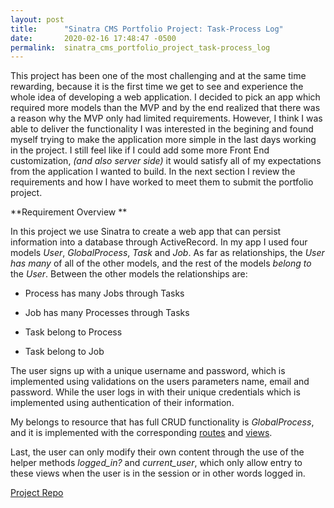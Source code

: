 ```yaml
---
layout: post
title:      "Sinatra CMS Portfolio Project: Task-Process Log"
date:       2020-02-16 17:48:47 -0500
permalink:  sinatra_cms_portfolio_project_task-process_log
---
```


This project has been one of the most challenging and at the same time rewarding, because it is the first time we get to see and experience the whole idea of developing a web application. I decided to pick an app which required more models than the MVP and by the end realized that there was a reason why the MVP only had limited requirements. However, I think I was able to deliver the functionality I was interested in the begining and found myself trying to make the application more simple in the last days working in the project. I still feel like if I could add some more Front End  customization, *(and also server side)* it would satisfy all of my expectations from the application I wanted to build. In the next section I review the requirements and how I have worked to meet them to submit the portfolio project.

**Requirement Overview
**

In this project we use Sinatra to create a web app that can persist information into a database through ActiveRecord. In my app I used four models *User*, *GlobalProcess*, *Task* and *Job*. As far as relationships, the *User* *has many* of all of the other models, and the rest of the models *belong to* the *User*. Between the other models the relationships are:

* Process has many Jobs through Tasks

* Job has many Processes through Tasks

*  Task belong to Process

*  Task belong to Job

The user signs up with a unique username and password, which is implemented using validations on the users parameters name, email and password. While the user logs in with their unique credentials which is implemented using authentication of their information.  

My belongs to resource that has full CRUD functionality is *GlobalProcess*,  and it is implemented with the corresponding [routes](https://github.com/SantiagoSalazarPavajeau/TASK-PROCESS-LOG/blob/master/app/controllers/global_processes_controller.rb) and [views](https://github.com/SantiagoSalazarPavajeau/TASK-PROCESS-LOG/tree/master/app/views/global_processes). 

Last, the user can only modify their own content through the use of the helper methods *logged_in?* and *current_user*, which only allow entry to these views when the user is in the session or in other words logged in.

[Project Repo](https://github.com/SantiagoSalazarPavajeau/TASK-PROCESS-LOG/tree/master/app/views/global_processes)


